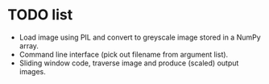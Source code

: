 TODO list
=========

- Load image using PIL and convert to greyscale image stored in a NumPy array.
- Command line interface (pick out filename from argument list).
- Sliding window code, traverse image and produce (scaled) output images.

